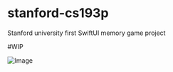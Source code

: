 # stanford-cs193p
Stanford university first SwiftUI memory game project

#WIP

![Image](https://media.discordapp.net/attachments/496406963807191040/819842408548270110/image0.png?width=480&height=1039)

